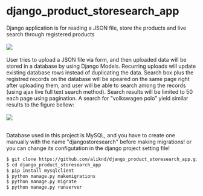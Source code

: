 # django_product_storesearch_app
Django application is for reading a JSON file, store the products and live search through registered products
<br><br> <img src="https://shahraksanatishk.ir/img/storesearch.png"> <br><br>
User tries to upload a JSON file via form, and then uploaded data will be stored in a database by using Django Models. Recurring uploads will update existing database rows instead of duplicating the data.
Search box plus the registred records on the database will be apeared on the same page right after uploading them, and user will be able to search among the records (using ajax live full text search method). Search results will be limited to 50 each page using pagination. A search for ”volkswagen polo” yield similar results to the figure bellow:
<br><br> <img src="https://shahraksanatishk.ir/img/storesearch2.png"> <br><br>

Database used in this project is MySQL, and you have to create one manually with the name "djangostoresearch" before making migrations! or you can change its configutation in the django project setting file!

```sh
$ git clone https://github.com/aliknd/django_product_storesearch_app.git
$ cd django_product_storesearch_app
$ pip install mysqlclient
$ python manage.py makemigrations
$ python manage.py migrate
$ python manage.py runserver
```
